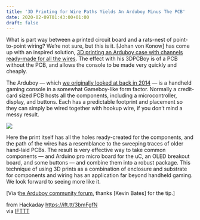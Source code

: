 ```yaml
---
title: '3D Printing for Wire Paths Yields An Arduboy Minus The PCB'
date: 2020-02-09T01:43:00+01:00
draft: false
---
```


What is part way between a printed circuit board and a rats-nest of point-to-point wiring? We’re not sure, but this is it. \[Johan von Konow\] has come up with an inspired solution, [3D printing an Arduboy case with channels ready-made for all the wires](https://vonkonow.com/wordpress/2020/01/3dpcboy-build-your-own-handheld-gaming-platform/). The effect with his 3DPCBoy is of a PCB without the PCB, and allows the console to be made very quickly and cheaply.

The Arduboy — which [we originally looked at back in 2014](https://hackaday.com/2014/03/01/the-credit-card-sized-gameboy/) — is a handheld gaming console in a somewhat Gameboy-like form factor. Normally a credit-card sized PCB hosts all the components, including a microcontroller, display, and buttons. Each has a predictable footprint and placement so they can simply be wired together with hookup wire, if you don’t mind a messy result.

![](https://hackaday.com/wp-content/uploads/2020/01/ardufinal1-768x413-1.png?w=400)

Here the print itself has all the holes ready-created for the components, and the path of the wires has a resemblance to the sweeping traces of older hand-laid PCBs. The result is very effective way to take common components — and Arduino pro micro board for the uC, an OLED breakout board, and some buttons — and combine them into a robust package. This technique of using 3D prints as a combination of enclosure and substrate for components and wiring has an application far beyond handheld gaming. We look forward to seeing more like it.

\[Via t[he Arduboy community forum](https://community.arduboy.com/t/3dpcboy-easy-to-replicate/8511), thanks \[Kevin Bates\] for the tip.\]

  
  
from Hackaday https://ift.tt/3bmFgfN  
via [IFTTT](https://ifttt.com/?ref=da&site=blogger)